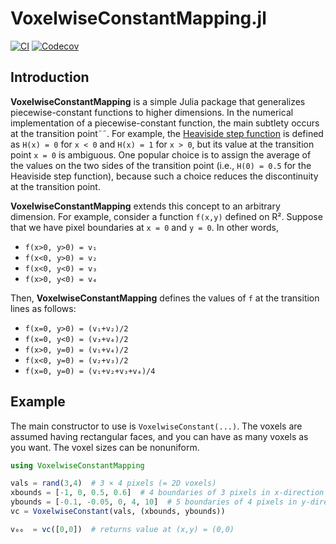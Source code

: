 # VoxelwiseConstantMapping.jl

[![CI](https://github.com/wsshin/VoxelwiseConstantMapping.jl/workflows/CI/badge.svg)](https://github.com/wsshin/VoxelwiseConstantMapping.jl/actions)
[![Codecov](http://codecov.io/github/wsshin/VoxelwiseConstantMapping.jl/coverage.svg?branch=main)](http://codecov.io/github/wsshin/VoxelwiseConstantMapping.jl?branch=main)

## Introduction
**VoxelwiseConstantMapping** is a simple Julia package that generalizes piecewise-constant functions to higher dimensions.  In the numerical implementation of a piecewise-constant function, the main subtlety occurs at the transition point˜˜.  For example, the [Heaviside step function](https://en.wikipedia.org/wiki/Heaviside_step_function) is defined as `H(x) = 0` for `x < 0` and `H(x) = 1` for `x > 0`, but its value at the transition point `x = 0` is ambiguous.  One popular choice is to assign the average of the values on the two sides of the transition point (i.e., `H(0) = 0.5` for the Heaviside step function), because such a choice reduces the discontinuity at the transition point.

**VoxelwiseConstantMapping** extends this concept to an arbitrary dimension.  For example, consider a function `f(x,y)` defined on R².  Suppose that we have pixel boundaries at `x = 0` and `y = 0`.  In other words,
- `f(x>0, y>0) = v₁`
- `f(x<0, y>0) = v₂`
- `f(x<0, y<0) = v₃`
- `f(x>0, y<0) = v₄`

Then, **VoxelwiseConstantMapping** defines the values of `f` at the transition lines as follows:
- `f(x=0, y>0) = (v₁+v₂)/2`
- `f(x=0, y<0) = (v₃+v₄)/2`
- `f(x>0, y=0) = (v₁+v₄)/2`
- `f(x<0, y=0) = (v₂+v₃)/2`
- `f(x=0, y=0) = (v₁+v₂+v₃+v₄)/4`

## Example
The main constructor to use is `VoxelwiseConstant(...)`.  The voxels are assumed having rectangular faces, and you can have as many voxels as you want.  The voxel sizes can be nonuniform.

```julia
using VoxelwiseConstantMapping

vals = rand(3,4)  # 3 × 4 pixels (= 2D voxels)
xbounds = [-1, 0, 0.5, 0.6]  # 4 boundaries of 3 pixels in x-direction
ybounds = [-0.1, -0.05, 0, 4, 10]  # 5 boundaries of 4 pixels in y-direction
vc = VoxelwiseConstant(vals, (xbounds, ybounds))

v₀₀  = vc([0,0])  # returns value at (x,y) = (0,0)
```

